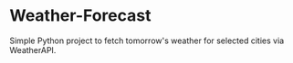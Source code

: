 # Weather-Forecast
Simple Python project to fetch tomorrow's weather for selected cities via WeatherAPI.
